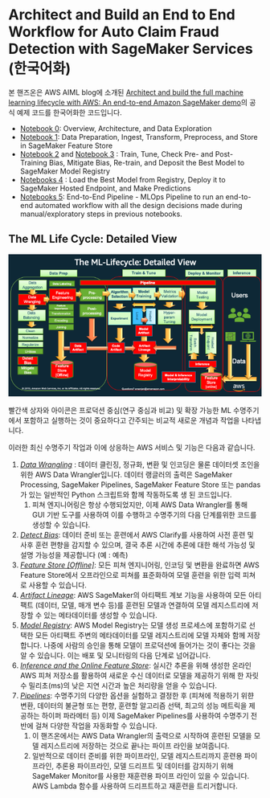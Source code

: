 # Architect and Build an End to End Workflow for Auto Claim Fraud Detection with SageMaker Services (한국어화)

본 핸즈온은 AWS AIML blog에 소개된
[Architect and build the full machine learning lifecycle with AWS: An end-to-end Amazon SageMaker demo](https://aws.amazon.com/ko/blogs/machine-learning/architect-and-build-the-full-machine-learning-lifecycle-with-amazon-sagemaker/)의 공식 예제 코드를 한국어화한 코드입니다.

- [Notebook 0](0-AutoClaimFraudDetection.ipynb): Overview, Architecture, and Data Exploration
- [Notebook 1](1-data-prep-e2e.ipynb): Data Preparation, Ingest, Transform, Preprocess, and Store in SageMaker Feature Store
- [Notebook 2](2-lineage-train-assess-bias-tune-registry-e2e.ipynb) and [Notebook 3](3-mitigate-bias-train-model2-registry-e2e.ipynb) : Train, Tune, Check Pre- and Post- Training Bias, Mitigate Bias, Re-train, and Deposit the Best Model to SageMaker Model Registry
- [Notebooks 4](4-deploy-run-inference-e2e.ipynb) : Load the Best Model from Registry, Deploy it to SageMaker Hosted Endpoint, and Make Predictions
- [Notebooks 5](5-pipeline-e2e.ipynb): End-to-End Pipeline - MLOps Pipeline to run an end-to-end automated workflow with all the design decisions made during manual/exploratory steps in previous notebooks.

## The ML Life Cycle: Detailed View

![title](images/ML-Lifecycle-v5.png)

빨간색 상자와 아이콘은 프로덕션 중심(연구 중심과 비교) 및 확장 가능한 ML 수명주기에서 포함하고 실행하는 것이 중요하다고 간주되는 비교적 새로운 개념과 작업을 나타냅니다.

이러한 최신 수명주기 작업과 이에 상응하는 AWS 서비스 및 기능은 다음과 같습니다.

1. [*Data Wrangling*]() : 데이터 클린징, 정규화, 변환 및 인코딩은 물론 데이터셋 조인을 위한 AWS Data Wrangler입니다. 데이터 랭글러의 출력은 SageMaker Processing, SageMaker Pipelines, SageMaker Feature Store 또는 pandas가 있는 일반적인 Python 스크립트와 함께 작동하도록 생 된 코드입니다.
    1. 피쳐 엔지니어링은 항상 수행되었지만, 이제 AWS Data Wrangler를 통해 GUI 기반 도구를 사용하여 이를 수행하고 수명주기의 다음 단계를위한 코드를 생성할 수 있습니다.
2. [*Detect Bias*](): 데이터 준비 또는 훈련에서 AWS Clarify를 사용하여 사전 훈련 및 사후 훈련 편향을 감지할 수 있으며, 결국 추론 시간에 추론에 대한 해석 가능성 및 설명 가능성을 제공합니다 (예 : 예측)
3. [*Feature Store [Offline]*](): 모든 피쳐 엔지니어링, 인코딩 및 변환을 완료하면 AWS Feature Store에서 오프라인으로 피쳐를 표준화하여 모델 훈련을 위한 입력 피쳐로 사용할 수 있습니다.
4. [*Artifact Lineage*](): AWS SageMaker의 아티팩트 계보 기능을 사용하여 모든 아티팩트 (데이터, 모델, 매개 변수 등)를 훈련된 모델과 연결하여 모델 레지스트리에 저장할 수 있는 메타데이터를 생성할 수 있습니다.
5. [*Model Registry*](): AWS Model Registry는 모델 생성 프로세스에 포함하기로 선택한 모든 아티팩트 주변의 메타데이터를 모델 레지스트리에 모델 자체와 함께 저장합니다. 나중에 사람의 승인을 통해 모델이 프로덕션에 들어가는 것이 좋다는 것을 알 수 있습니다. 이는 배포 및 모니터링의 다음 단계로 넘어갑니다.
6. [*Inference and the Online Feature Store*](): 실시간 추론을 위해 생성한 온라인 AWS 피쳐 저장소를 활용하여 새로운 수신 데이터로 모델을 제공하기 위해 한 자릿수 밀리초(ms)의 낮은 지연 시간과 높은 처리량을 얻을 수 있습니다.
7. [*Pipelines*]():  수명주기의 다양한 옵션을 실험하고 결정한 후 (피쳐에 적용하기 위햔 변환, 데이터의 불균형 또는 편향, 훈련할 알고리즘 선택, 최고의 성능 메트릭을 제공하는 하이퍼 파라메터 등) 이제 SageMaker Pipelines를 사용하여 수명주기 전반에 걸쳐 다양한 작업을 자동화할 수 있습니다.
    1. 이 핸즈온에서는 AWS Data Wrangler의 출력으로 시작하여 훈련된 모델을 모델 레지스트리에 저장하는 것으로 끝나는 파이프 라인을 보여줍니다.
    2. 일반적으로 데이터 준비를 위한 파이프라인, 모델 레지스트리까지 훈련용 파이프라인, 추론용 파이프라인, 모델 드리프트 및 데이터를 감지하기 위해 SageMaker Monitor를 사용한 재훈련용 파이프 라인이 있을 수 있습니다. AWS Lambda 함수를 사용하여 드리프트하고 재훈련을 트리거합니다.